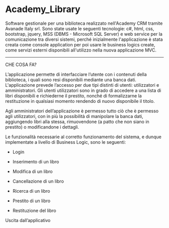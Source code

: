 # Academy_Library

Software gestionale per una biblioteca realizzato nell'Academy CRM tramite Avanade Italy srl. Sono state usate le seguenti tecnologie: c#, html, css, bootstrap, jquery, MSS (DBMS - Microsoft SQL Server) e web service per la comunicazione tra diversi sistemi, perché inizialmente l'applicazione è stata creata come console application per poi usare le business logics create, come servizi esterni disponibili all'utilizzo nella nuova applicazione MVC.

--------------------------------------------------------------------------------------------------------------------------------------------------------------------
CHE COSA FA?


L’applicazione permette di interfacciare l’utente con i contenuti della biblioteca, i quali sono resi disponibili mediante una banca dati. 
L'applicazione prevede l’accesso per due tipi distinti di utenti: utilizzatori e amministratori. 
Gli utenti utilizzatori sono in grado di accedere a una lista di libri disponibili e richiederne il prestito, nonché di formalizzarne la restituzione in qualsiasi momento rendendo di nuovo disponibile il titolo. 

Agli amministratori dell’applicazione è permesso tutto ciò che è permesso agli utilizzatori, con in più la possibilità di manipolare la banca dati, aggiungendo libri alla stessa, rimuovendone (a patto che non siano in prestito)
o modificandone i dettagli. 
 
Le funzionalità necessarie al corretto funzionamento del sistema, e dunque implementate a livello di Business Logic, sono le seguenti: 


- Login

- Inserimento di un libro 

- Modifica di un libro

- Cancellazione di un libro 

- Ricerca di un libro  

- Prestito di un libro 

- Restituzione del libro 

Uscita dall’applicativo 

